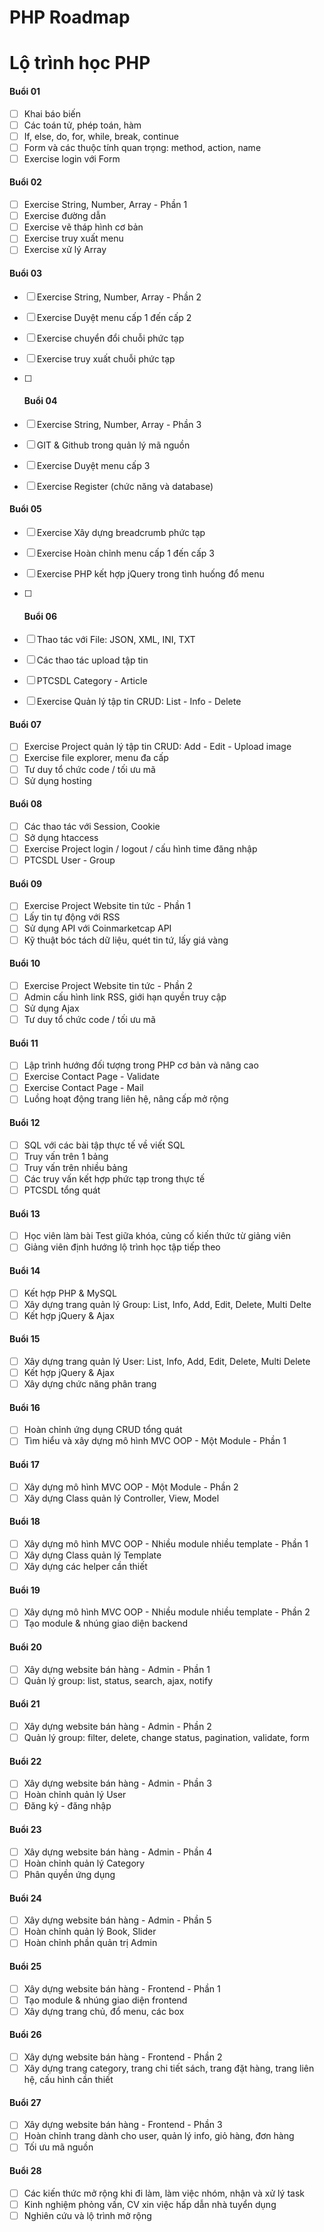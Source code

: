 # PHP Roadmap

# Lộ trình học PHP

#### Buổi 01

- [ ] Khai báo biến
- [ ] Các toán tử, phép toán, hàm
- [ ] If, else, do, for, while, break, continue
- [ ] Form và các thuộc tính quan trọng: method, action, name
- [ ] Exercise login với Form

#### Buổi 02

- [ ] Exercise String, Number, Array - Phần 1
- [ ] Exercise đường dẫn
- [ ] Exercise vẽ tháp hình cơ bản
- [ ] Exercise truy xuất menu
- [ ] Exercise xử lý Array

#### Buổi 03

- [ ] Exercise String, Number, Array - Phần 2

- [ ] Exercise Duyệt menu cấp 1 đến cấp 2

- [ ] Exercise chuyển đổi chuỗi phức tạp

- [ ] Exercise truy xuất chuỗi phức tạp

- [ ] #### Buổi 04

- [ ] Exercise String, Number, Array - Phần 3
- [ ] GIT & Github trong quản lý mã nguồn
- [ ] Exercise Duyệt menu cấp 3
- [ ] Exercise Register (chức năng và database)

#### Buổi 05

- [ ] Exercise Xây dựng breadcrumb phức tạp

- [ ] Exercise Hoàn chỉnh menu cấp 1 đến cấp 3

- [ ] Exercise PHP kết hợp jQuery trong tình huống đổ menu

- [ ] #### Buổi 06

- [ ] Thao tác với File: JSON, XML, INI, TXT
- [ ] Các thao tác upload tập tin
- [ ] PTCSDL Category - Article
- [ ] Exercise Quản lý tập tin CRUD: List - Info - Delete

#### Buổi 07

- [ ] Exercise Project quản lý tập tin CRUD: Add - Edit - Upload image
- [ ] Exercise file explorer, menu đa cấp
- [ ] Tư duy tổ chức code / tối ưu mã
- [ ] Sử dụng hosting

#### Buổi 08

- [ ] Các thao tác với Session, Cookie
- [ ] Sở dụng htaccess
- [ ] Exercise Project login / logout / cấu hình time đăng nhập
- [ ] PTCSDL User - Group

#### Buổi 09

- [ ] Exercise Project Website tin tức - Phần 1
- [ ] Lấy tin tự động với RSS
- [ ] Sử dụng API với Coinmarketcap API
- [ ] Kỹ thuật bóc tách dữ liệu, quét tin tứ, lấy giá vàng

#### Buổi 10

- [ ] Exercise Project Website tin tức - Phần 2
- [ ] Admin cấu hình link RSS, giới hạn quyền truy cập
- [ ] Sử dụng Ajax
- [ ] Tư duy tổ chức code / tối ưu mã

#### Buổi 11

- [ ] Lập trình hướng đối tượng trong PHP cơ bản và nâng cao
- [ ] Exercise Contact Page - Validate
- [ ] Exercise Contact Page - Mail
- [ ] Luồng hoạt động trang liên hệ, nâng cấp mở rộng

#### Buổi 12

- [ ] SQL với các bài tập thực tế về viết SQL
- [ ] Truy vấn trên 1 bảng
- [ ] Truy vấn trên nhiều bảng
- [ ] Các truy vấn kết hợp phức tạp trong thực tế
- [ ] PTCSDL tổng quát

#### Buổi 13

- [ ] Học viên làm bài Test giữa khóa, củng cố kiến thức từ giảng viên
- [ ] Giảng viên định hướng lộ trình học tập tiếp theo

#### Buổi 14

- [ ] Kết hợp PHP & MySQL
- [ ] Xây dựng trang quản lý Group: List, Info, Add, Edit, Delete, Multi Delte
- [ ] Kết hợp jQuery & Ajax

#### Buổi 15

- [ ] Xây dựng trang quản lý User: List, Info, Add, Edit, Delete, Multi Delete
- [ ] Kết hợp jQuery & Ajax
- [ ] Xây dựng chức năng phân trang

#### Buổi 16

- [ ] Hoàn chỉnh ứng dụng CRUD tổng quát
- [ ] Tìm hiểu và xây dựng mô hình MVC OOP - Một Module - Phần 1

#### Buổi 17

- [ ] Xây dựng mô hình MVC OOP - Một Module - Phần 2
- [ ] Xây dựng Class quản lý Controller, View, Model

#### Buổi 18

- [ ] Xây dựng mô hình MVC OOP - Nhiều module nhiều template - Phần 1
- [ ] Xây dựng Class quản lý Template
- [ ] Xây dựng các helper cần thiết

#### Buổi 19

- [ ] Xây dựng mô hình MVC OOP - Nhiều module nhiều template - Phần 2
- [ ] Tạo module & nhúng giao diện backend

#### Buổi 20

- [ ] Xây dựng website bán hàng - Admin - Phần 1
- [ ] Quản lý group: list, status, search, ajax, notify

#### Buổi 21

- [ ] Xây dựng website bán hàng - Admin - Phần 2
- [ ] Quản lý group: filter, delete, change status, pagination, validate, form

#### Buổi 22

- [ ] Xây dựng website bán hàng - Admin - Phần 3
- [ ] Hoàn chỉnh quản lý User
- [ ] Đăng ký - đăng nhập

#### Buổi 23

- [ ] Xây dựng website bán hàng - Admin - Phần 4
- [ ] Hoàn chỉnh quản lý Category
- [ ] Phân quyền ứng dụng

#### Buổi 24

- [ ] Xây dựng website bán hàng - Admin - Phần 5
- [ ] Hoàn chỉnh quản lý Book, Slider
- [ ] Hoàn chỉnh phần quản trị Admin

#### Buổi 25

- [ ] Xây dựng website bán hàng - Frontend - Phần 1
- [ ] Tạo module & nhúng giao diện frontend
- [ ] Xây dựng trang chủ, đổ menu, các box

#### Buổi 26

- [ ] Xây dựng website bán hàng - Frontend - Phần 2
- [ ] Xây dựng trang category, trang chi tiết sách, trang đặt hàng, trang liên hệ, cấu hình cần thiết

#### Buổi 27

- [ ] Xây dựng website bán hàng - Frontend - Phần 3
- [ ] Hoàn chỉnh trang dành cho user, quản lý info, giỏ hàng, đơn hàng
- [ ] Tối ưu mã nguồn

#### Buổi 28

- [ ] Các kiến thức mở rộng khi đi làm, làm việc nhóm, nhận và xử lý task
- [ ] Kinh nghiệm phỏng vấn, CV xin việc hấp dẫn nhà tuyển dụng
- [ ] Nghiên cứu và lộ trình mở rộng
